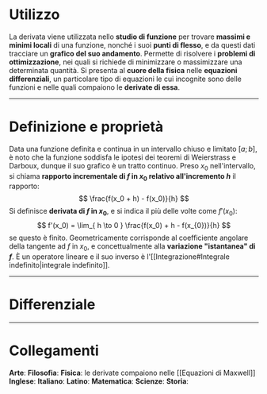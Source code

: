 # Utilizzo
La derivata viene utilizzata nello **studio di funzione** per trovare **massimi e minimi locali** di una funzione, nonché i suoi **punti di flesso**, e da questi dati tracciare un **grafico del suo andamento**.
Permette di risolvere i **problemi di ottimizzazione**, nei quali si richiede di minimizzare o massimizzare una determinata quantità.
Si presenta al **cuore della fisica** nelle **equazioni differenziali**, un particolare tipo di equazioni le cui incognite sono delle funzioni e nelle quali compaiono le **derivate di essa**.

---
# Definizione e proprietà
Data una funzione definita e continua in un intervallo chiuso e limitato $[a;b]$, è noto che la funzione soddisfa le ipotesi dei teoremi di Weierstrass e Darboux, dunque il suo grafico è un tratto continuo.
Preso $x_0$ nell'intervallo, si chiama **rapporto incrementale di $f$ in $x_0$ relativo all'incremento $h$** il rapporto:
$$
\frac{f(x_0 + h) - f(x_0)}{h}
$$
Si definisce **derivata di $f$ in $x_0$**, e si indica il più delle volte come $f'(x_{0})$: 
$$
f'(x_0) = \lim_{ h \to 0 } \frac{f(x_0) + h - f(x_{0})}{h}
$$
se questo è finito. Geometricamente corrisponde al coefficiente angolare della tangente ad $f$ in $x_{0}$, e concettualmente alla **variazione "istantanea" di $f$**.
È un operatore lineare e il suo inverso è l'[[Integrazione#Integrale indefinito|integrale indefinito]].

---
# Differenziale


---
# Collegamenti
**Arte**:
**Filosofia**:
**Fisica**: le derivate compaiono nelle [[Equazioni di Maxwell]]
**Inglese**:
**Italiano**:
**Latino**:
**Matematica**:
**Scienze**:
**Storia**:
